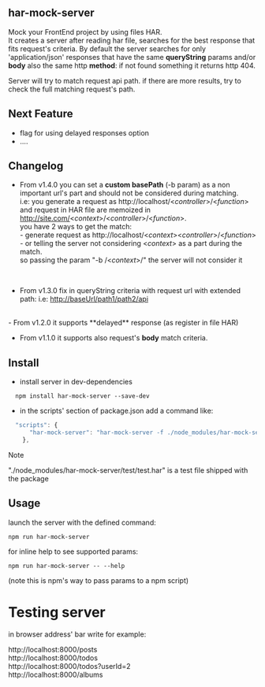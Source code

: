 ## har-mock-server
Mock your FrontEnd project by using files HAR.<br/>
It creates a server after reading har file, searches for the best response that fits request's criteria.
By default the server searches for only 'application/json' responses that have the same **queryString** params and/or **body** also the same http **method**: if not found something it returns http 404.

Server will try to match request api path.
if there are more results, try to check the full matching request's path.


## Next Feature
- flag for using delayed responses option
- ....


## Changelog
- From v1.4.0 you can set a **custom basePath** (-b param) as a non important url's part and should not be considered during matching.<br>
i.e:  you generate a request as http://localhost/<_controller_>/<_function_> and request in HAR file are memoized in http://site.com/<_context_>/<_controller_>/<_function_>.
<br>you have 2 ways to get the match:
<br>- generate request as http://localhost/<_context_><_controller_>/<_function_>
<br>- or telling the server not considering <_context_> as a part during the match.
<br>so passing the param "-b /<_context_>/" the server will not consider it
<br/>

- From v1.3.0  fix in queryString criteria with request url with extended path: i.e:  <http://baseUrl/path1/path2/api>
<br/>
- From v1.2.0  it supports **delayed** response (as register in file HAR)
<br/>

- From v1.1.0 it supports also request's **body** match criteria.


## Install
- install server in dev-dependencies
```shell
  npm install har-mock-server --save-dev
```

- in the scripts' section of package.json add a command like:
```javascript
  "scripts": {
      "har-mock-server": "har-mock-server -f ./node_modules/har-mock-server/test/test.har"
	},
```
> [!NOTE]
> "./node_modules/har-mock-server/test/test.har" is a test file shipped with the package

## Usage
launch the server with the defined command:<br/>
  ```
  npm run har-mock-server
  ```

for inline help to see supported params:
  ```
  npm run har-mock-server -- --help
  ```
(note this is npm's way to pass params to a npm script)

# Testing server

in browser address' bar write for example:

http://localhost:8000/posts<br />
http://localhost:8000/todos<br />
http://localhost:8000/todos?userId=2<br />
http://localhost:8000/albums<br />

